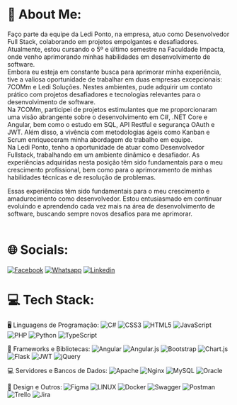 # 💫 About Me:
Faço parte da equipe da Ledi Ponto, na empresa, atuo como Desenvolvedor Full Stack, colaborando em projetos empolgantes e desafiadores.<br>
Atualmente, estou cursando o 5º e último semestre na Faculdade Impacta, onde venho aprimorando minhas habilidades em desenvolvimento de software.
<br> Embora eu esteja em constante busca para aprimorar minha experiência, tive a valiosa oportunidade de trabalhar em duas empresas excepcionais: 7COMm e Ledi Soluções. Nestes ambientes, pude adquirir um contato prático com projetos desafiadores e tecnologias relevantes para o desenvolvimento de software.<br>
Na 7COMm, participei de projetos estimulantes que me proporcionaram uma visão abrangente sobre o desenvolvimento em C#, .NET Core e Angular, bem como o estudo em SQL, API Restful e segurança OAuth e JWT. Além disso, a vivência com metodologias ágeis como Kanban e Scrum enriqueceram minha abordagem de trabalho em equipe.<br>
Na Ledi Ponto, tenho a oportunidade de atuar como Desenvolvedor Fullstack, trabalhando em um ambiente dinâmico e desafiador. As experiências adquiridas nesta posição têm sido fundamentais para o meu crescimento profissional, bem como para o aprimoramento de minhas habilidades técnicas e de resolução de problemas.<br>

Essas experiências têm sido fundamentais para o meu crescimento e amadurecimento como desenvolvedor. Estou entusiasmado em continuar evoluindo e aprendendo cada vez mais na área de desenvolvimento de software, buscando sempre novos desafios para me aprimorar.<br>
<br>

# 🌐 Socials:
[![Facebook](https://img.shields.io/badge/Facebook-%231877F2.svg?logo=Facebook&logoColor=white)](https://facebook.com/https://www.facebook.com/matheusjxc/) 
[![Whatsapp](https://img.shields.io/badge/whatsapp-%230077B5.svg?logo=whatsapp&logoColor=white)](https://api.whatsapp.com/send?phone=952438640&text=Ol%C3%A1%20Matheus,%20tudo%20bem?%20Vi%20seu%20portif%C3%B3lio%20no%20GitHub,%20podemos%20conversar?) 
[![Linkedin](https://img.shields.io/badge/linkedin-%230077B5.svg?logo=linkedin&logoColor=white)](https://www.linkedin.com/in/matheusxaviercerqueira/) 

# 💻 Tech Stack:
🖥️ Linguagens de Programação:
![C#](https://img.shields.io/badge/c%23-%23239120.svg?style=flat&logo=c-sharp&logoColor=white) 
![CSS3](https://img.shields.io/badge/css3-%231572B6.svg?style=flat&logo=css3&logoColor=white) 
![HTML5](https://img.shields.io/badge/html5-%23E34F26.svg?style=flat&logo=html5&logoColor=white) 
![JavaScript](https://img.shields.io/badge/javascript-%23323330.svg?style=flat&logo=javascript&logoColor=%23F7DF1E) 
![PHP](https://img.shields.io/badge/php-%23777BB4.svg?style=flat&logo=php&logoColor=white) 
![Python](https://img.shields.io/badge/python-3670A0?style=flat&logo=python&logoColor=ffdd54) 
![TypeScript](https://img.shields.io/badge/typescript-%23007ACC.svg?style=flat&logo=typescript&logoColor=white)

💼 Frameworks e Bibliotecas:
![Angular](https://img.shields.io/badge/angular-%23DD0031.svg?style=flat&logo=angular&logoColor=white) 
![Angular.js](https://img.shields.io/badge/angular.js-%23E23237.svg?style=flat&logo=angularjs&logoColor=white) 
![Bootstrap](https://img.shields.io/badge/bootstrap-%23563D7C.svg?style=flat&logo=bootstrap&logoColor=white)
![Chart.js](https://img.shields.io/badge/chart.js-F5788D.svg?style=flat&logo=chart.js&logoColor=white) 
![Flask](https://img.shields.io/badge/flask-%23000.svg?style=flat&logo=flask&logoColor=white) 
![JWT](https://img.shields.io/badge/JWT-black?style=flat&logo=JSON%20web%20tokens) 
![jQuery](https://img.shields.io/badge/jquery-%230769AD.svg?style=flat&logo=jquery&logoColor=white)

💻 Servidores e Bancos de Dados:
![Apache](https://img.shields.io/badge/apache-%23D42029.svg?style=flat&logo=apache&logoColor=white) 
![Nginx](https://img.shields.io/badge/nginx-%23009639.svg?style=flat&logo=nginx&logoColor=white) 
![MySQL](https://img.shields.io/badge/mysql-%2300f.svg?style=flat&logo=mysql&logoColor=white) 
![Oracle](https://img.shields.io/badge/Oracle-F80000?style=flat&logo=oracle&logoColor=white) 

🎨 Design e Outros:
![Figma](https://img.shields.io/badge/figma-%23F24E1E.svg?style=flat&logo=figma&logoColor=white) 
![LINUX](https://img.shields.io/badge/Linux-FCC624?style=flat&logo=linux&logoColor=black) 
![Docker](https://img.shields.io/badge/docker-%230db7ed.svg?style=flat&logo=docker&logoColor=white) 
![Swagger](https://img.shields.io/badge/-Swagger-%23Clojure?style=flat&logo=swagger&logoColor=white) 
![Postman](https://img.shields.io/badge/Postman-FF6C37?style=flat&logo=postman&logoColor=white) 
![Trello](https://img.shields.io/badge/Trello-%23026AA7.svg?style=flat&logo=Trello&logoColor=white) 
![Jira](https://img.shields.io/badge/jira-%230A0FFF.svg?style=flat&logo=jira&logoColor=white)

